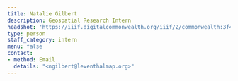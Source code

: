 ```yaml
---
title: Natalie Gilbert
description: Geospatial Research Intern
headshot: 'https://iiif.digitalcommonwealth.org/iiif/2/commonwealth:3f463863p/736,6892,514,514/,600/0/default.jpg'
type: person
staff_category: intern
menu: false
contact:
- method: Email
  details: "<ngilbert@leventhalmap.org>"
---
```


